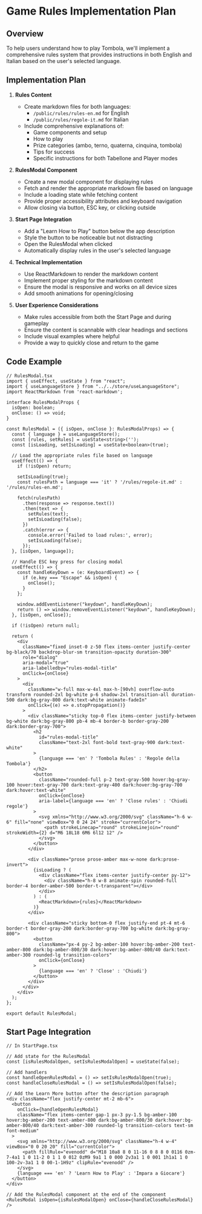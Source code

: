 # Game Rules Implementation Plan

## Overview
To help users understand how to play Tombola, we'll implement a comprehensive rules system that provides instructions in both English and Italian based on the user's selected language.

## Implementation Plan

1. **Rules Content**
   - Create markdown files for both languages:
     - `/public/rules/rules-en.md` for English
     - `/public/rules/regole-it.md` for Italian
   - Include comprehensive explanations of:
     - Game components and setup
     - How to play
     - Prize categories (ambo, terno, quaterna, cinquina, tombola)
     - Tips for success
     - Specific instructions for both Tabellone and Player modes

2. **RulesModal Component**
   - Create a new modal component for displaying rules
   - Fetch and render the appropriate markdown file based on language
   - Include a loading state while fetching content
   - Provide proper accessibility attributes and keyboard navigation
   - Allow closing via button, ESC key, or clicking outside

3. **Start Page Integration**
   - Add a "Learn How to Play" button below the app description
   - Style the button to be noticeable but not distracting
   - Open the RulesModal when clicked
   - Automatically display rules in the user's selected language

4. **Technical Implementation**
   - Use ReactMarkdown to render the markdown content
   - Implement proper styling for the markdown content
   - Ensure the modal is responsive and works on all device sizes
   - Add smooth animations for opening/closing

5. **User Experience Considerations**
   - Make rules accessible from both the Start Page and during gameplay
   - Ensure the content is scannable with clear headings and sections
   - Include visual examples where helpful
   - Provide a way to quickly close and return to the game

## Code Example

```tsx
// RulesModal.tsx
import { useEffect, useState } from "react";
import { useLanguageStore } from "../../store/useLanguageStore";
import ReactMarkdown from 'react-markdown';

interface RulesModalProps {
  isOpen: boolean;
  onClose: () => void;
}

const RulesModal = ({ isOpen, onClose }: RulesModalProps) => {
  const { language } = useLanguageStore();
  const [rules, setRules] = useState<string>('');
  const [isLoading, setIsLoading] = useState<boolean>(true);
  
  // Load the appropriate rules file based on language
  useEffect(() => {
    if (!isOpen) return;
    
    setIsLoading(true);
    const rulesPath = language === 'it' ? '/rules/regole-it.md' : '/rules/rules-en.md';
    
    fetch(rulesPath)
      .then(response => response.text())
      .then(text => {
        setRules(text);
        setIsLoading(false);
      })
      .catch(error => {
        console.error('Failed to load rules:', error);
        setIsLoading(false);
      });
  }, [isOpen, language]);
  
  // Handle ESC key press for closing modal
  useEffect(() => {
    const handleKeyDown = (e: KeyboardEvent) => {
      if (e.key === "Escape" && isOpen) {
        onClose();
      }
    };

    window.addEventListener("keydown", handleKeyDown);
    return () => window.removeEventListener("keydown", handleKeyDown);
  }, [isOpen, onClose]);

  if (!isOpen) return null;

  return (
    <div 
      className="fixed inset-0 z-50 flex items-center justify-center bg-black/70 backdrop-blur-sm transition-opacity duration-300"
      role="dialog"
      aria-modal="true"
      aria-labelledby="rules-modal-title"
      onClick={onClose}
    >
      <div 
        className="w-full max-w-4xl max-h-[90vh] overflow-auto transform rounded-2xl bg-white p-6 shadow-2xl transition-all duration-500 dark:bg-gray-800 dark:text-white animate-fadeIn"
        onClick={(e) => e.stopPropagation()}
      >
        <div className="sticky top-0 flex items-center justify-between bg-white dark:bg-gray-800 pb-4 mb-4 border-b border-gray-200 dark:border-gray-700">
          <h2 
            id="rules-modal-title"
            className="text-2xl font-bold text-gray-900 dark:text-white"
          >
            {language === 'en' ? 'Tombola Rules' : 'Regole della Tombola'}
          </h2>
          <button
            className="rounded-full p-2 text-gray-500 hover:bg-gray-100 hover:text-gray-700 dark:text-gray-400 dark:hover:bg-gray-700 dark:hover:text-white"
            onClick={onClose}
            aria-label={language === 'en' ? 'Close rules' : 'Chiudi regole'}
          >
            <svg xmlns="http://www.w3.org/2000/svg" className="h-6 w-6" fill="none" viewBox="0 0 24 24" stroke="currentColor">
              <path strokeLinecap="round" strokeLinejoin="round" strokeWidth={2} d="M6 18L18 6M6 6l12 12" />
            </svg>
          </button>
        </div>
        
        <div className="prose prose-amber max-w-none dark:prose-invert">
          {isLoading ? (
            <div className="flex items-center justify-center py-12">
              <div className="h-8 w-8 animate-spin rounded-full border-4 border-amber-500 border-t-transparent"></div>
            </div>
          ) : (
            <ReactMarkdown>{rules}</ReactMarkdown>
          )}
        </div>
        
        <div className="sticky bottom-0 flex justify-end pt-4 mt-6 border-t border-gray-200 dark:border-gray-700 bg-white dark:bg-gray-800">
          <button
            className="px-4 py-2 bg-amber-100 hover:bg-amber-200 text-amber-800 dark:bg-amber-800/30 dark:hover:bg-amber-800/40 dark:text-amber-300 rounded-lg transition-colors"
            onClick={onClose}
          >
            {language === 'en' ? 'Close' : 'Chiudi'}
          </button>
        </div>
      </div>
    </div>
  );
};

export default RulesModal;
```

## Start Page Integration

```tsx
// In StartPage.tsx

// Add state for the RulesModal
const [isRulesModalOpen, setIsRulesModalOpen] = useState(false);

// Add handlers
const handleOpenRulesModal = () => setIsRulesModalOpen(true);
const handleCloseRulesModal = () => setIsRulesModalOpen(false);

// Add the Learn More button after the description paragraph
<div className="flex justify-center mt-2 mb-6">
  <button
    onClick={handleOpenRulesModal}
    className="flex items-center gap-1 px-3 py-1.5 bg-amber-100 hover:bg-amber-200 text-amber-800 dark:bg-amber-800/30 dark:hover:bg-amber-800/40 dark:text-amber-300 rounded-lg transition-colors text-sm font-medium"
  >
    <svg xmlns="http://www.w3.org/2000/svg" className="h-4 w-4" viewBox="0 0 20 20" fill="currentColor">
      <path fillRule="evenodd" d="M18 10a8 8 0 11-16 0 8 8 0 0116 0zm-7-4a1 1 0 11-2 0 1 1 0 012 0zM9 9a1 1 0 000 2v3a1 1 0 001 1h1a1 1 0 100-2v-3a1 1 0 00-1-1H9z" clipRule="evenodd" />
    </svg>
    {language === 'en' ? 'Learn How to Play' : 'Impara a Giocare'}
  </button>
</div>

// Add the RulesModal component at the end of the component
<RulesModal isOpen={isRulesModalOpen} onClose={handleCloseRulesModal} />
```

